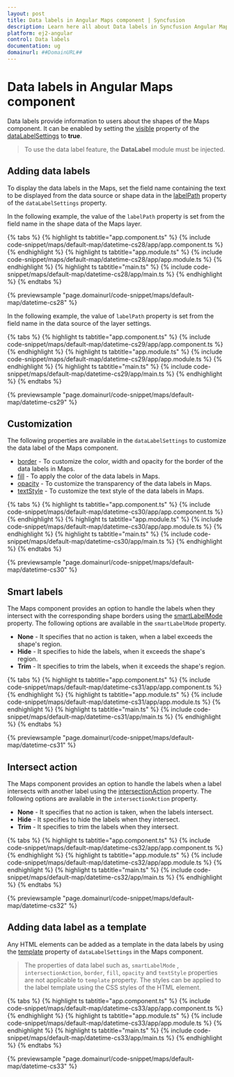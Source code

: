 ```yaml
---
layout: post
title: Data labels in Angular Maps component | Syncfusion
description: Learn here all about Data labels in Syncfusion Angular Maps component of Syncfusion Essential JS 2 and more.
platform: ej2-angular
control: Data labels 
documentation: ug
domainurl: ##DomainURL##
---
```


# Data labels in Angular Maps component

Data labels provide information to users about the shapes of the Maps component. It can be enabled by setting the [visible](https://ej2.syncfusion.com/angular/documentation/api/maps/dataLabelSettingsModel/#visible) property of the [dataLabelSettings](https://ej2.syncfusion.com/angular/documentation/api/maps/dataLabelSettingsModel/) to **true**.

>To use the data label feature, the **DataLabel** module must be injected.

## Adding data labels

To display the data labels in the Maps, set the field name containing the text to be displayed from the data source or shape data in the [labelPath](https://ej2.syncfusion.com/angular/documentation/api/maps/dataLabelSettingsModel/#labelpath) property of the `dataLabelSettings` property.

In the following example, the value of the `labelPath` property is set from the field name in the shape data of the Maps layer.

{% tabs %}
{% highlight ts tabtitle="app.component.ts" %}
{% include code-snippet/maps/default-map/datetime-cs28/app/app.component.ts %}
{% endhighlight %}
{% highlight ts tabtitle="app.module.ts" %}
{% include code-snippet/maps/default-map/datetime-cs28/app/app.module.ts %}
{% endhighlight %}
{% highlight ts tabtitle="main.ts" %}
{% include code-snippet/maps/default-map/datetime-cs28/app/main.ts %}
{% endhighlight %}
{% endtabs %}
  
{% previewsample "page.domainurl/code-snippet/maps/default-map/datetime-cs28" %}

In the following example, the value of `labelPath` property is set from the field name in the data source of the layer settings.

{% tabs %}
{% highlight ts tabtitle="app.component.ts" %}
{% include code-snippet/maps/default-map/datetime-cs29/app/app.component.ts %}
{% endhighlight %}
{% highlight ts tabtitle="app.module.ts" %}
{% include code-snippet/maps/default-map/datetime-cs29/app/app.module.ts %}
{% endhighlight %}
{% highlight ts tabtitle="main.ts" %}
{% include code-snippet/maps/default-map/datetime-cs29/app/main.ts %}
{% endhighlight %}
{% endtabs %}
  
{% previewsample "page.domainurl/code-snippet/maps/default-map/datetime-cs29" %}

## Customization

The following properties are available in the `dataLabelSettings` to customize the data label of the Maps component.

* [border](https://ej2.syncfusion.com/angular/documentation/api/maps/dataLabelSettingsModel/#border) - To customize the color, width and opacity for the border of the data labels in Maps.
* [fill](https://ej2.syncfusion.com/angular/documentation/api/maps/dataLabelSettingsModel/#fill) - To apply the color of the data labels in Maps.
* [opacity](https://ej2.syncfusion.com/angular/documentation/api/maps/dataLabelSettingsModel/#opacity) - To customize the transparency of the data labels in Maps.
* [textStyle](https://ej2.syncfusion.com/angular/documentation/api/maps/dataLabelSettingsModel/#textstyle) - To customize the text style of the data labels in Maps.

{% tabs %}
{% highlight ts tabtitle="app.component.ts" %}
{% include code-snippet/maps/default-map/datetime-cs30/app/app.component.ts %}
{% endhighlight %}
{% highlight ts tabtitle="app.module.ts" %}
{% include code-snippet/maps/default-map/datetime-cs30/app/app.module.ts %}
{% endhighlight %}
{% highlight ts tabtitle="main.ts" %}
{% include code-snippet/maps/default-map/datetime-cs30/app/main.ts %}
{% endhighlight %}
{% endtabs %}
  
{% previewsample "page.domainurl/code-snippet/maps/default-map/datetime-cs30" %}

## Smart labels

The Maps component provides an option to handle the labels when they intersect with the corresponding shape borders using the [smartLabelMode](https://ej2.syncfusion.com/angular/documentation/api/maps/dataLabelSettingsModel/#smartlabelmode) property. The following options are available in the `smartLabelMode` property.

* **None** -  It specifies that no action is taken, when a label exceeds the shape's region.
* **Hide** -  It specifies to hide the labels, when it exceeds the shape's region.
* **Trim** -  It specifies to trim the labels, when it exceeds the shape's region.

{% tabs %}
{% highlight ts tabtitle="app.component.ts" %}
{% include code-snippet/maps/default-map/datetime-cs31/app/app.component.ts %}
{% endhighlight %}
{% highlight ts tabtitle="app.module.ts" %}
{% include code-snippet/maps/default-map/datetime-cs31/app/app.module.ts %}
{% endhighlight %}
{% highlight ts tabtitle="main.ts" %}
{% include code-snippet/maps/default-map/datetime-cs31/app/main.ts %}
{% endhighlight %}
{% endtabs %}
  
{% previewsample "page.domainurl/code-snippet/maps/default-map/datetime-cs31" %}

## Intersect action

The Maps component provides an option to handle the labels when a label intersects with another label using the [intersectionAction](https://ej2.syncfusion.com/angular/documentation/api/maps/dataLabelSettingsModel/#intersectionaction) property. The following options are available in the `intersectionAction` property.

* **None** -  It specifies that no action is taken, when the labels intersect.
* **Hide** -  It specifies to hide the labels when they intersect.
* **Trim** -  It specifies to trim the labels when they intersect.

{% tabs %}
{% highlight ts tabtitle="app.component.ts" %}
{% include code-snippet/maps/default-map/datetime-cs32/app/app.component.ts %}
{% endhighlight %}
{% highlight ts tabtitle="app.module.ts" %}
{% include code-snippet/maps/default-map/datetime-cs32/app/app.module.ts %}
{% endhighlight %}
{% highlight ts tabtitle="main.ts" %}
{% include code-snippet/maps/default-map/datetime-cs32/app/main.ts %}
{% endhighlight %}
{% endtabs %}
  
{% previewsample "page.domainurl/code-snippet/maps/default-map/datetime-cs32" %}

## Adding data label as a template

Any HTML elements can be added as a template in the data labels by using the [template](https://ej2.syncfusion.com/angular/documentation/api/maps/dataLabelSettingsModel/#template) property of `dataLabelSettings` in the Maps component.

>The properties of data label such as, `smartLabelMode` , `intersectionAction`, `border`, `fill`, `opacity` and `textStyle` properties are not applicable to `template` property. The styles can be applied to the label template using the CSS styles of the HTML element.

{% tabs %}
{% highlight ts tabtitle="app.component.ts" %}
{% include code-snippet/maps/default-map/datetime-cs33/app/app.component.ts %}
{% endhighlight %}
{% highlight ts tabtitle="app.module.ts" %}
{% include code-snippet/maps/default-map/datetime-cs33/app/app.module.ts %}
{% endhighlight %}
{% highlight ts tabtitle="main.ts" %}
{% include code-snippet/maps/default-map/datetime-cs33/app/main.ts %}
{% endhighlight %}
{% endtabs %}
  
{% previewsample "page.domainurl/code-snippet/maps/default-map/datetime-cs33" %}